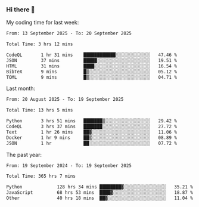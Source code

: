### Hi there 👋

My coding time for last week:

<!--START_SECTION:week-->

```txt
From: 13 September 2025 - To: 20 September 2025

Total Time: 3 hrs 12 mins

CodeQL       1 hr 31 mins    ████████████░░░░░░░░░░░░░   47.46 %
JSON         37 mins         █████░░░░░░░░░░░░░░░░░░░░   19.51 %
HTML         31 mins         ████░░░░░░░░░░░░░░░░░░░░░   16.54 %
BibTeX       9 mins          █▒░░░░░░░░░░░░░░░░░░░░░░░   05.12 %
TOML         9 mins          █▒░░░░░░░░░░░░░░░░░░░░░░░   04.71 %
```

<!--END_SECTION:week-->

Last month:

<!--START_SECTION:month-->

```txt
From: 20 August 2025 - To: 19 September 2025

Total Time: 13 hrs 5 mins

Python       3 hrs 51 mins   ███████▒░░░░░░░░░░░░░░░░░   29.42 %
CodeQL       3 hrs 37 mins   ███████░░░░░░░░░░░░░░░░░░   27.72 %
Text         1 hr 26 mins    ██▓░░░░░░░░░░░░░░░░░░░░░░   11.06 %
Docker       1 hr 9 mins     ██▒░░░░░░░░░░░░░░░░░░░░░░   08.89 %
JSON         1 hr            ██░░░░░░░░░░░░░░░░░░░░░░░   07.72 %
```

<!--END_SECTION:month-->

The past year:

<!--START_SECTION:year-->

```txt
From: 19 September 2024 - To: 19 September 2025

Total Time: 365 hrs 7 mins

Python             128 hrs 34 mins ████████▓░░░░░░░░░░░░░░░░   35.21 %
JavaScript         68 hrs 53 mins  ████▓░░░░░░░░░░░░░░░░░░░░   18.87 %
Other              40 hrs 18 mins  ██▓░░░░░░░░░░░░░░░░░░░░░░   11.04 %
```

<!--END_SECTION:year-->
